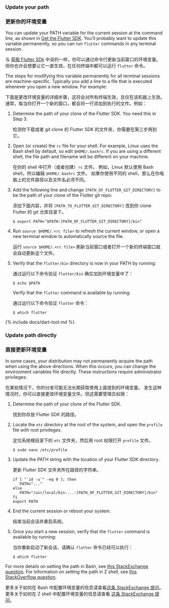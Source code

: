 ### Update your path

### 更新你的环境变量

You can update your PATH variable for the current session at
the command line, as shown in [Get the Flutter SDK][].
You'll probably want to update this variable permanently,
so you can run `flutter` commands in any terminal session.

与 [获取 Flutter SDk][Get the Flutter SDK] 中说的一样，你可以通过命令行更新当前窗口的环境变量。但你也许会想要让它一直生效，在任何终端中都可以运行 `flutter` 命令。

The steps for modifying this variable permanently for
all terminal sessions are machine-specific.
Typically you add a line to a file that is executed
whenever you open a new window. For example:

下面是更改环境变量的详细步骤，这将会对所有终端生效，且仅在该机器上生效。
通常，每当你打开一个新的窗口，都会将一行添加到执行的文件。例如：

 1. Determine the path of your clone of the Flutter SDK.
    You need this in Step 3.

    检测你下载或者 git clone 的 Flutter SDK 的文件夹，你需要在第三步用到它。

 2. Open (or create) the `rc` file for your shell.
    For example, Linux uses the Bash shell by default,
    so edit `$HOME/.bashrc`.
    If you are using a different shell, the file path
    and filename will be different on your machine.

    在你的 shell 中打开（或者创建）`rc` 文件。
    例如，Linux 默认使用 Bash shell，所以编辑 `$HOME/.bashrc` 文件。
    如果你使用不同的 shell，那么在你电脑上的文件路径以及文件名必须不同。

 3. Add the following line and change
    `[PATH_OF_FLUTTER_GIT_DIRECTORY]` to be
    the path of your clone of the Flutter git repo:

    添加下面内容，并将 `[PATH_TO_FLUTTER_GIT_DIRECTORY]` 改到你 clone Flutter 的 git 仓库目录下。

    ```terminal
    $ export PATH="$PATH:[PATH_OF_FLUTTER_GIT_DIRECTORY]/bin"
    ```

 4. Run `source $HOME/.<rc file>`
    to refresh the current window,
    or open a new terminal window to
    automatically source the file.

    运行 `source $HOME/.<rc file>` 刷新当前窗口或者打开一个新的终端窗口就会自动更新这个文件。

 5. Verify that the `flutter/bin` directory
    is now in your PATH by running:

    通过运行以下命令验证 `flutter/bin` 确实加到环境变量中了：

    ```terminal
    $ echo $PATH
    ```
    Verify that the `flutter` command is available by running:

    通过运行以下命令验证 `flutter` 命令：

    ```terminal
    $ which flutter
    ```

{% include docs/dart-tool.md %}

### Update path directly

### 直接更新环境变量

In some cases, your distribution may not permanently acquire
the path when using the above directions. When this occurs,
you can change the environment variables file directly.
These instructions require administrator privileges:

在某些情况下，你的分发可能无法长期获取使用上面提到的环境变量。
发生这种情况时，你可以直接更改环境变量文件。但这需要管理员权限：

   1. Determine the path of your clone of the Flutter SDK.

      找到你存放 Flutter SDK 的路径。

   2. Locate the `etc` directory at the root of the system,
      and open the `profile` file with root privileges.

      定位系统根目录下的 `etc` 文件夹，然后用 root 权限打开 `profile` 文件。

        ```terminal
        $ sudo nano /etc/profile
        ```
   3. Update the PATH string with the location of your
      Flutter SDK directory.

      更新 Flutter SDK 文件夹所在路径的字符串。

      ```shell
      if [ "`id -u`" -eq 0 ]; then
         PATH="..."
      else
         PATH="/usr/local/bin:...:[PATH_OF_FLUTTER_GIT_DIRECTORY]/bin"
      fi
      export PATH
      ```

   4. End the current session or reboot your system.

      结束当前会话并重启系统。

   5. Once you start a new session, verify that the
      `flutter` command is available by running:

      当你重新启动了新会话，请确认 `flutter` 命令已经可以执行：

      ```terminal
      $ which flutter
      ```

For more details on setting the path in Bash,
see [this StackExchange question][bash].
For information on setting the path in Z shell,
see [this StackOverflow question][zsh].

更多关于如何在 Bash 中配置环境变量的信息请查看[这条 StackExchange 提问][bash]。
更多关于如何在 Z shell 中配置环境变量的信息请查看 [这条 StackExchange 提问][zsh]。


[Get the Flutter SDK]: #get-sdk
[bash]: https://unix.stackexchange.com/questions/26047/how-to-correctly-add-a-path-to-path
[zsh]: https://stackoverflow.com/questions/11530090/adding-a-new-entry-to-the-path-variable-in-zsh
